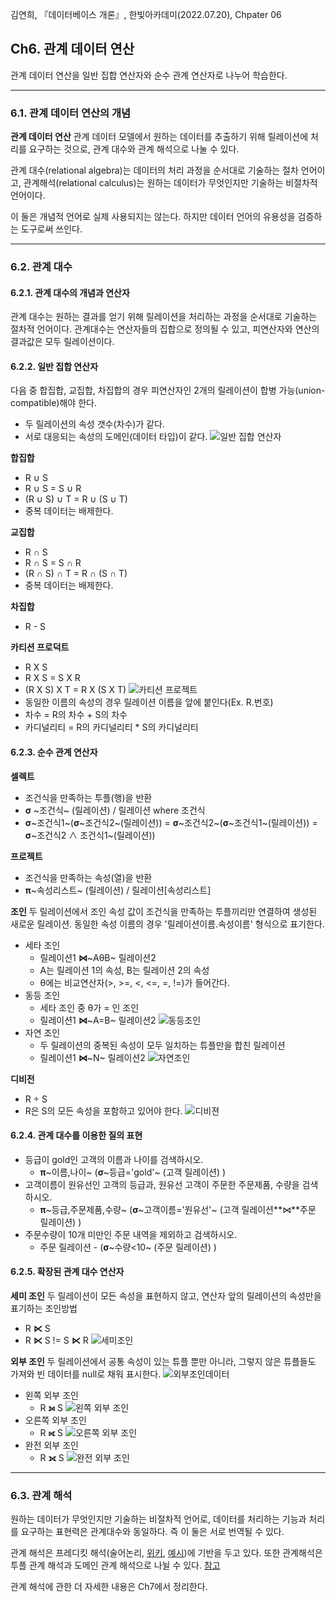 김연희, 『데이터베이스 개론』, 한빛아카데미(2022.07.20), Chpater 06

## Ch6. 관계 데이터 연산
관계 데이터 연산을 일반 집합 연산자와 순수 관계 연산자로 나누어 학습한다.

---
### 6.1. 관계 데이터 연산의 개념
**관계 데이터 연산**
관계 데이터 모델에서 원하는 데이터를 추출하기 위해 릴레이션에 처리를 요구하는 것으로, 관계 대수와 관계 해석으로 나눌 수 있다.

관계 대수(relational algebra)는 데이터의 처리 과정을 순서대로 기술하는 절차 언어이고, 관계해석(relational calculus)는 원하는 데이터가 무엇인지만 기술하는 비절차적 언어이다.

이 둘은 개념적 언어로 실제 사용되지는 않는다. 하지만 데이터 언어의 유용성을 검증하는 도구로써 쓰인다.

---
### 6.2. 관계 대수
#### 6.2.1. 관계 대수의 개념과 연산자
관계 대수는 원하는 결과를 얻기 위해 릴레이션을 처리하는 과정을 순서대로 기술하는 절차적 언어이다. 관계대수는 연산자들의 집합으로 정의될 수 있고, 피연산자와 연산의 결과값은 모두 릴레이션이다.

#### 6.2.2. 일반 집합 연산자
다음 중 합집합, 교집합, 차집합의 경우 피연산자인 2개의 릴레이션이 합병 가능(union-compatible)해야 한다.
* 두 릴레이션의 속성 갯수(차수)가 같다.
* 서로 대응되는 속성의 도메인(데이터 타입)이 같다.
![일반 집합 연산자](./images/%EC%9D%BC%EB%B0%98%EC%A7%91%ED%95%A9%EC%97%B0%EC%82%B0%EC%9E%90.png)

**합집합**
* R ∪ S
* R ∪ S = S ∪ R
* (R ∪ S) ∪ T = R ∪ (S ∪ T)
* 중복 데이터는 배제한다.

**교집합**
* R ∩ S
* R ∩ S = S ∩ R
* (R ∩ S) ∩ T = R ∩ (S ∩ T)
* 중복 데이터는 배제한다.

**차집합**
* R - S

**카티션 프로덕트**
* R X S
* R X S = S X R
* (R X S) X T = R X (S X T)
![카티션 프로젝트](./images/%EC%B9%B4%ED%8B%B0%EC%85%98%ED%94%84%EB%A1%9C%EC%A0%9D%ED%8A%B8.PNG)
* 동일한 이름의 속성의 경우 릴레이션 이름을 앞에 붙인다(Ex. R.번호)
* 차수 = R의 차수 + S의 차수
* 카디널리티 = R의 카디널리티 * S의 카디널리티

#### 6.2.3. 순수 관계 연산자
**셀렉트**
* 조건식을 만족하는 투플(행)을 반환
* **σ** ~조건식~ (릴레이션) / 릴레이션 where 조건식
* **σ**~조건식1~(**σ**~조건식2~(릴레이션)) = **σ**~조건식2~(**σ**~조건식1~(릴레이션)) = **σ**~조건식2 ∧ 조건식1~(릴레이션)) 

**프로젝트**
* 조건식을 만족하는 속성(열)을 반환
* **π**~속성리스트~ (릴레이션) / 릴레이션[속성리스트]

**조인**
두 릴레이션에서 조인 속성 값이 조건식을 만족하는 투플끼리만 연결하여 생성된 새로운 릴레이션. 동일한 속성 이름의 경우 '릴레이션이름.속성이름' 형식으로 표기한다.
* 세타 조인
  * 릴레이션1 **⋈**~AθB~ 릴레이션2
  * A는 릴레이션 1의 속성, B는 릴레이션 2의 속성
  * θ에는 비교연산자(>, >=, <, <=, =, !=)가 들어간다.
* 동등 조인
  * 세타 조인 중 θ가 = 인 조인
  * 릴레이션1 **⋈**~A=B~ 릴레이션2
  ![동등조인](./images/%EC%84%B8%ED%83%80%EC%A1%B0%EC%9D%B8.PNG)
* 자연 조인
  * 두 릴레이션의 중복된 속성이 모두 일치하는 튜플만을 합친 릴레이션
  * 릴레이션1 **⋈**~N~ 릴레이션2
  ![자연조인](./images/%EC%9E%90%EC%97%B0%EC%A1%B0%EC%9D%B8.PNG)

**디비전**
* R ÷ S
* R은 S의 모든 속성을 포함하고 있어야 한다.
![디비젼](./images/%EB%94%94%EB%B9%84%EC%A0%BC.PNG)

#### 6.2.4. 관계  대수를 이용한 질의 표현
* 등급이 gold인 고객의 이름과 나이를 검색하시오.
  * **π**~이름,나이~ (**σ**~등급='gold'~ (고객 릴레이션) )
* 고객이름이 원유선인 고객의 등급과, 원유선 고객이 주문한 주문제품, 수량을 검색하시오.
  * **π**~등급,주문제품,수량~ (**σ**~고객이름='원유선'~ (고객 릴레이션**⋈**주문 릴레이션) )
* 주문수량이 10개 미만인 주문 내역을 제외하고 검색하시오.
  * 주문 릴레이션 - (**σ**~수량<10~ (주문 릴레이션) )

#### 6.2.5. 확장된 관계 대수 연산자
**세미 조인**
두 릴레이션이 모든 속성을 표현하지 않고, 연산자 앞의 릴레이션의 속성만을 표기하는 조인방법
* R **⋉** S
* R **⋉** S != S **⋉** R
  ![세미조인](./images/%EC%84%B8%EB%AF%B8%EC%A1%B0%EC%9D%B8.PNG)

**외부 조인**
두 릴레이션에서 공통 속성이 있는 튜플 뿐만 아니라, 그렇지 않은 튜플들도 가져와 빈 데이터를 null로 채워 표시한다.
![외부조인데이터](./images/%EC%99%B8%EB%B6%80%EC%A1%B0%EC%9D%B8%EB%8D%B0%EC%9D%B4%ED%84%B0.PNG)
* 왼쪽 외부 조인
  * R **⟕** S
  ![왼쪽 외부 조인](./images/%EC%99%BC%EC%AA%BD%EC%99%B8%EB%B6%80%EC%A1%B0%EC%9D%B8.PNG)
* 오른쪽 외부 조인
  * R **⟖** S
  ![오른쪽 외부 조인](./images/%EC%98%A4%EB%A5%B8%EC%AA%BD%EC%99%B8%EB%B6%80%EC%A1%B0%EC%9D%B8.PNG)
* 완전 외부 조인
  * R **⟗** S
  ![완전 외부 조인](./images/%EC%99%B8%EB%B6%80%EC%A1%B0%EC%9D%B8.PNG)

---
### 6.3. 관계 해석
원하는 데이터가 무엇인지만 기술하는 비절차적 언어로, 데이터를 처리하는 기능과 처리를 요구하는 표현력은 관계대수와 동일하다. 즉 이 둘은 서로 번역될 수 있다.

관계 해석은 프레디킷 해석(술어논리, [위키](https://ko.wikipedia.org/wiki/%EC%88%A0%EC%96%B4_%EB%85%BC%EB%A6%AC), [예시](https://chayan-memorias.tistory.com/50))에 기반을 두고 있다. 또한 관계해석은 투플 관계 해석과 도메인 관계 해석으로 나뉠 수 있다. [참고](https://velog.io/@blacklandbird/%EA%B4%80%EA%B3%84-%ED%95%B4%EC%84%9D)

관계 해석에 관한 더 자세한 내용은 Ch7에서 정리한다.